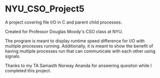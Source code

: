 # NYU_CSO_Project5
A project covering file I/O in C and parent child processes.

Created for Professor Douglas Moody's CSO class at NYU.

The program is meant to display runtime speed difference for I/O with multiple processes running.
Additionally, it is meant to show the benefit of having multiple processes run that can communicate with each other using signals.

Thanks to my TA Samasth Norway Ananda for answering quesiton while I completed this project.
